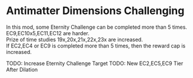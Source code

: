 # Antimatter Dimensions Challenging

In this mod, some Eternity Challenge can be completed more than 5 times.  
EC9,EC10x5,EC11,EC12 are harder.  
Prize of time studies 19x,20x,21x,22x,23x are increased.  
If EC2,EC4 or EC9 is completed more than 5 times, then the reward cap is increased.

TODO: Increase Eternity Challenge Target
TODO: New EC2,EC5,EC9 Tier After Dilation